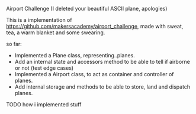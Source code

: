 Airport Challenge
(I deleted your beautiful ASCII plane, apologies)

This is a implementation of https://github.com/makersacademy/airport_challenge, made with sweat, tea, a warm blanket and some swearing.

so far:
- Implemented a Plane class, representing..planes.
- Add an internal state and accessors method to be able to tell if airborne or not (test edge cases)
- Implemented a Airport class, to act as container and controller of planes.
- Add internal storage and methods to be able to store, land and dispatch planes.

TODO how i implemented stuff
